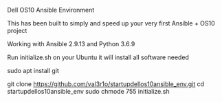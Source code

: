 Dell OS10 Ansible Environment

This has been built to simply and speed up your very first Ansible + OS10 project

Working with Ansible 2.9.13 and Python 3.6.9

Run initialize.sh on your Ubuntu it will install all software needed

sudo apt install git

git clone https://github.com/val3r1o/startupdellos10ansible_env.git
cd startupdellos10ansible_env
sudo chmode 755 initialize.sh
